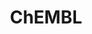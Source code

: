 ---
layout: default
bigquery: https://console.cloud.google.com/bigquery?p=patents-public-data&d=ebi_chembl&page=dataset
citation: '"The ChEMBL database in 2017." Anna Gaulton, Anne Hersey, Michał Nowotka,
  A Patrícia Bento, Jon Chambers, David Mendez, Prudence Mutowo, Francis Atkinson,
  Louisa J Bellis, Elena Cibrián-Uhalte, Mark Davies, Nathan Dedman, Anneli Karlsson,
  María Paula Magariños, John P Overington, George Papadatos, Ines Smit, Andrew R
  Leach Nucleic acids Research (2017) 45 (Database Issue), D945-D954'
contributors: European Bioinformatics Institute
cost: None
description: ChEMBL Data is a manually curated database of small molecules used in
  drug discovery, including information about existing patented drugs.
documentation: 'schema: https://www.ebi.ac.uk/chembl/db_schema


  '
last_edit: Mon, 04 Apr 2022 19:07:30 GMT
location: https://console.cloud.google.com/marketplace/product/google_patents_public_datasets/chembl
maintained_by: EMBL-EBI, an outstation of European Molecular Biology Laboratory
related_publications: '

  ChEMBL: towards direct deposition of bioassay data.


  Mendez D, Gaulton A, Bento AP, Chambers J, De Veij M, Félix E, Magariños MP, Mosquera
  JF, Mutowo P, Nowotka M, Gordillo-Marañón M, Hunter F, Junco L, Mugumbate G, Rodriguez-Lopez
  M, Atkinson F, Bosc N, Radoux CJ, Segura-Cabrera A, Hersey A, Leach AR.


  — Nucleic Acids Res. 2019; 47(D1):D930-D940. doi: 10.1093/nar/gky1075

  '
schema_fields: '[''authors'', ''organism'', ''source'', ''entity_type'', ''assay_id'',
  ''level1'', ''assay_test_type'', ''rgid'', ''ref_type'', ''acd_most_bpka'', ''rtb'',
  ''sequence'', ''toid'', ''usan_stem_id'', ''canonical_smiles'', ''availability_type'',
  ''targrel_id'', ''first_in_class'', ''doc_type'', ''value'', ''relationship_type'',
  ''drugind_id'', ''binding_site_comment'', ''target_desc'', ''l2'', ''acd_logp'',
  ''level4'', ''cpd_str_alert_id'', ''submission_date'', ''standard_relation'', ''protein_class_id'',
  ''qudt_units'', ''published_type'', ''efo_term'', ''stem'', ''units'', ''activity_comment'',
  ''relationship'', ''src_compound_id'', ''assay_subcellular_fraction'', ''syn_type'',
  ''short_name'', ''volume'', ''parameter_value'', ''le'', ''assay_source'', ''ddd_comment'',
  ''site_name'', ''description'', ''idx'', ''year'', ''site_id'', ''cell_id'', ''polymer_flag'',
  ''level5'', ''formulation_id'', ''qed_weighted'', ''hba_lipinski'', ''met_conversion'',
  ''cell_source_tissue'', ''warning_id'', ''protein_class_desc'', ''pathway_key'',
  ''acd_logd'', ''priority'', ''level3'', ''text_value'', ''confidence_score'', ''standard_inchi_key'',
  ''mol_irac_id'', ''full_molformula'', ''molecular_mechanism'', ''compound_name'',
  ''issue'', ''nda_type'', ''mw_freebase'', ''component_synonym'', ''version'', ''alert_id'',
  ''source_domain_id'', ''innovator_company'', ''prediction_method'', ''inorganic_flag'',
  ''warning_class'', ''company'', ''component_type'', ''met_id'', ''stem_class'',
  ''hrac_code'', ''bao_format'', ''irac_class_id'', ''atc_code'', ''predbind_id'',
  ''biocomp_id'', ''lle'', ''standard_units'', ''oc_id'', ''country'', ''mol_hrac_id'',
  ''sitecomp_id'', ''creation_date'', ''tbl'', ''standard_value'', ''data_validity_comment'',
  ''bao_id'', ''usan_stem'', ''orig_description'', ''target_mapping'', ''natural_product'',
  ''cell_name'', ''withdrawn_country'', ''set_name'', ''published_value'', ''tid'',
  ''level2_description'', ''chirality'', ''selectivity_comment'', ''aidx'', ''activity_id'',
  ''start_position'', ''doi'', ''warning_year'', ''parent_go_id'', ''assay_strain'',
  ''dosed_ingredient'', ''mesh_heading'', ''ap_id'', ''withdrawn_class'', ''tax_id'',
  ''molfile'', ''relation'', ''src_description'', ''route'', ''drug_substance_flag'',
  ''mc_target_name'', ''delist_flag'', ''standard_type'', ''l3'', ''activity_count'',
  ''result_flag'', ''chembl_id'', ''usan_substem'', ''definition'', ''hba'', ''research_stem'',
  ''homologue'', ''caloha_id'', ''co_stem_id'', ''smid'', ''cellosaurus_id'', ''bei'',
  ''warning_country'', ''mec_id'', ''irac_code'', ''cell_source_organism'', ''compd_id'',
  ''go_id'', ''molregno'', ''standard_inchi'', ''dosage_form'', ''path'', ''actsm_id'',
  ''level3_description'', ''l7'', ''ddd_admr'', ''cell_ontology_id'', ''subgroup'',
  ''mc_target_type'', ''cx_logd'', ''warning_type'', ''enzyme_tid'', ''target_type'',
  ''mw_monoisotopic'', ''drug_product_flag'', ''variant_id'', ''withdrawn_reason'',
  ''smarts'', ''alert_name'', ''first_approval'', ''cx_most_bpka'', ''db_version'',
  ''src_assay_id'', ''prodrug'', ''level4_description'', ''l6'', ''mecref_id'', ''pathway_id'',
  ''aspect'', ''tid_fixed'', ''who_extra'', ''chebi_par_id'', ''mol_atc_id'', ''mc_organism'',
  ''l1'', ''tissue_id'', ''major_class'', ''num_alerts'', ''met_comment'', ''cidx'',
  ''prod_pat_id'', ''updated_on'', ''db_source'', ''patent_use_code'', ''l4'', ''mc_target_accession'',
  ''pubmed_id'', ''mutation'', ''ass_cls_map_id'', ''entity_id'', ''assay_param_id'',
  ''as_id'', ''publication_number'', ''first_page'', ''warnref_id'', ''patent_expire_date'',
  ''comments'', ''action_type'', ''mol_frac_id'', ''trade_name'', ''previous_company'',
  ''status'', ''domain_name'', ''patent_no'', ''structure_type'', ''applicant_full_name'',
  ''src_id'', ''standard_flag'', ''num_ro5_violations'', ''bao_endpoint'', ''uo_units'',
  ''max_phase_for_ind'', ''parameter_type'', ''level2'', ''substrate_record_id'',
  ''label'', ''frac_code'', ''end_position'', ''curated_by'', ''level1_description'',
  ''ro3_pass'', ''stat'', ''assay_tax_id'', ''abstract'', ''sei'', ''compound_key'',
  ''who_name'', ''cell_source_tax_id'', ''last_page'', ''cx_logp'', ''enzyme_name'',
  ''efo_id'', ''log_id'', ''drug_record_id'', ''protein_class_synonym'', ''molecule_type'',
  ''full_mwt'', ''ridx'', ''mc_tax_id'', ''hrac_class_id'', ''ref_id'', ''active_ingredient'',
  ''curation_comment'', ''normal_range_min'', ''usan_year'', ''disease_efficacy'',
  ''ddd_value'', ''acd_most_apka'', ''mechanism_comment'', ''alert_set_id'', ''normal_range_max'',
  ''ref_url'', ''l5'', ''class_type'', ''usan_stem_definition'', ''site_residues'',
  ''isoform'', ''domain_description'', ''assay_type'', ''relationship_desc'', ''journal'',
  ''l8'', ''res_stem_id'', ''ingredient'', ''metref_id'', ''annotation'', ''comp_class_id'',
  ''class_level'', ''assay_class_id'', ''compsyn_id'', ''standard_upper_value'', ''published_units'',
  ''cl_lincs_id'', ''warning_description'', ''parent_id'', ''clo_id'', ''metabolite_record_id'',
  ''assay_desc'', ''protclasssyn_id'', ''uberon_id'', ''mechanism_of_action'', ''aromatic_rings'',
  ''accession'', ''updated_by'', ''type'', ''hbd'', ''record_id'', ''doc_id'', ''active_molregno'',
  ''frac_class_id'', ''std_act_id'', ''published_relation'', ''cell_description'',
  ''strength'', ''withdrawn_year'', ''upper_value'', ''approval_date'', ''assay_tissue'',
  ''job_id'', ''parent_molregno'', ''alogp'', ''potential_duplicate'', ''confidence'',
  ''src_short_name'', ''name'', ''domain_type'', ''heavy_atoms'', ''parent_type'',
  ''assay_cell_type'', ''component_id'', ''hbd_lipinski'', ''helm_notation'', ''domain_id'',
  ''ddd_id'', ''parenteral'', ''oral'', ''pchembl_value'', ''topical'', ''molecular_species'',
  ''targcomp_id'', ''max_phase'', ''indication_class'', ''cx_most_apka'', ''ad_type'',
  ''last_active'', ''ddd_units'', ''direct_interaction'', ''sequence_md5sum'', ''withdrawn_flag'',
  ''therapeutic_flag'', ''product_id'', ''title'', ''assay_category'', ''comp_go_id'',
  ''black_box_warning'', ''bto_id'', ''indref_id'', ''psa'', ''related_tid'', ''molsyn_id'',
  ''species_group_flag'', ''num_lipinski_ro5_violations'', ''mesh_id'', ''patent_id'',
  ''downgraded'', ''assay_organism'', ''pref_name'', ''synonyms'', ''standard_text_value'']'
shortname: chembl
tags:
- biotechnology
- health
- chemical
- bioinformatics
- medical
terms_of_use: CC BY-SA 3.0
title: ChEMBL
uuid: e232a192-965c-4ec9-904c-155b6dfe56c5
---